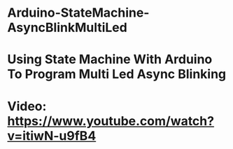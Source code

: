# Arduino-StateMachine-AsyncBlinkMultiLed
# Using State Machine With Arduino To Program Multi Led Async Blinking
# Video: https://www.youtube.com/watch?v=itiwN-u9fB4
